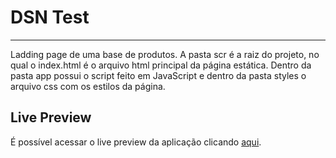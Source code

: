 # DSN Test

-------------------------

Ladding page de uma base de produtos. 
A pasta scr é a raiz do projeto, no qual o index.html é o arquivo html principal da página estática. Dentro da pasta app possui o script feito em JavaScript e dentro da pasta styles o arquivo css com os estilos da página.

## Live Preview
É possível acessar o live preview da aplicação clicando [aqui](https://lixn-zilmar.herokuapp.com/).

